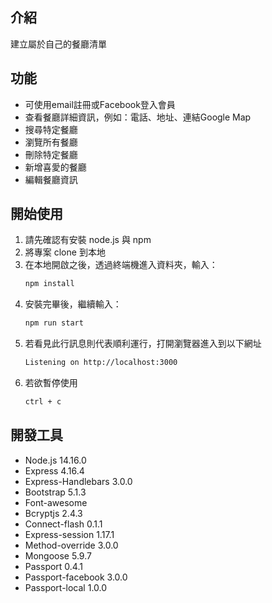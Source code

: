 ## 介紹
建立屬於自己的餐廳清單

## 功能
- 可使用email註冊或Facebook登入會員
- 查看餐廳詳細資訊，例如：電話、地址、連結Google Map
- 搜尋特定餐廳
- 瀏覽所有餐廳
- 刪除特定餐廳
- 新增喜愛的餐廳
- 編輯餐廳資訊 

## 開始使用
1. 請先確認有安裝 node.js 與 npm
2. 將專案 clone 到本地
3. 在本地開啟之後，透過終端機進入資料夾，輸入：
   ```bash
   npm install
   ```
4. 安裝完畢後，繼續輸入：
   ```bash
   npm run start
   ```
5. 若看見此行訊息則代表順利運行，打開瀏覽器進入到以下網址
   ```bash
   Listening on http://localhost:3000
   ```
6. 若欲暫停使用
   ```bash
   ctrl + c
   ```
## 開發工具
- Node.js 14.16.0
- Express 4.16.4
- Express-Handlebars 3.0.0
- Bootstrap 5.1.3
- Font-awesome
- Bcryptjs 2.4.3
- Connect-flash 0.1.1
- Express-session 1.17.1
- Method-override 3.0.0
- Mongoose 5.9.7
- Passport 0.4.1
- Passport-facebook 3.0.0
- Passport-local 1.0.0